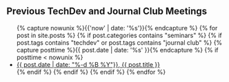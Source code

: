 
## Previous TechDev and Journal Club Meetings

<ul>
    {% capture nowunix %}{{'now' | date: '%s'}}{% endcapture %}
    {% for post in site.posts %}
    {% if post.categories contains "seminars" %}
        {% if post.tags contains "techdev" or post.tags contains "journal club" %}
            {% capture posttime %}{{ post.date | date: '%s' }}{% endcapture %}
            {% if posttime < nowunix %}
                <li>
                    <a href="{{ "" | absolute_url }}{{ post.url }}">{{ post.date | date: "%-d %B %Y"}}, {{ post.title }}</a>
                </li>
            {% endif %}
        {% endif %}
    {% endif %}
    {% endfor %}
</ul>
